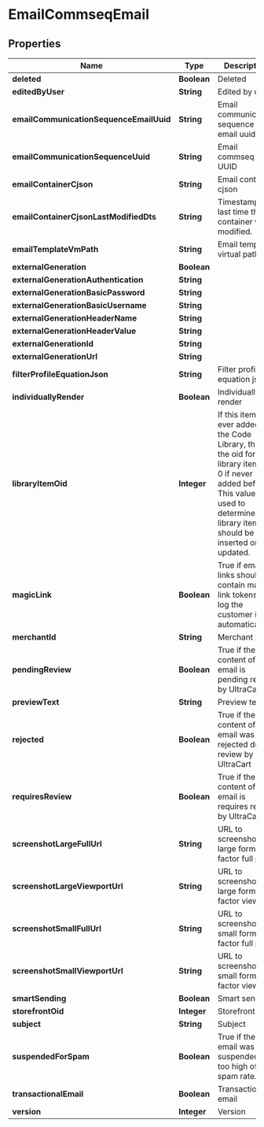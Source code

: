 
# EmailCommseqEmail

## Properties
Name | Type | Description | Notes
------------ | ------------- | ------------- | -------------
**deleted** | **Boolean** | Deleted |  [optional]
**editedByUser** | **String** | Edited by user |  [optional]
**emailCommunicationSequenceEmailUuid** | **String** | Email communication sequence email uuid |  [optional]
**emailCommunicationSequenceUuid** | **String** | Email commseq UUID |  [optional]
**emailContainerCjson** | **String** | Email container cjson |  [optional]
**emailContainerCjsonLastModifiedDts** | **String** | Timestamp the last time the container was modified. |  [optional]
**emailTemplateVmPath** | **String** | Email template virtual path |  [optional]
**externalGeneration** | **Boolean** |  |  [optional]
**externalGenerationAuthentication** | **String** |  |  [optional]
**externalGenerationBasicPassword** | **String** |  |  [optional]
**externalGenerationBasicUsername** | **String** |  |  [optional]
**externalGenerationHeaderName** | **String** |  |  [optional]
**externalGenerationHeaderValue** | **String** |  |  [optional]
**externalGenerationId** | **String** |  |  [optional]
**externalGenerationUrl** | **String** |  |  [optional]
**filterProfileEquationJson** | **String** | Filter profile equation json |  [optional]
**individuallyRender** | **Boolean** | Individually render |  [optional]
**libraryItemOid** | **Integer** | If this item was ever added to the Code Library, this is the oid for that library item, or 0 if never added before.  This value is used to determine if a library item should be inserted or updated. |  [optional]
**magicLink** | **Boolean** | True if email links should contain magic link tokens to log the customer in automatically |  [optional]
**merchantId** | **String** | Merchant ID |  [optional]
**pendingReview** | **Boolean** | True if the content of this email is pending review by UltraCart |  [optional]
**previewText** | **String** | Preview text |  [optional]
**rejected** | **Boolean** | True if the content of this email was rejected during review by UltraCart |  [optional]
**requiresReview** | **Boolean** | True if the content of this email is requires review by UltraCart |  [optional]
**screenshotLargeFullUrl** | **String** | URL to screenshot in large form factor full page |  [optional]
**screenshotLargeViewportUrl** | **String** | URL to screenshot in large form factor viewport |  [optional]
**screenshotSmallFullUrl** | **String** | URL to screenshot in small form factor full page |  [optional]
**screenshotSmallViewportUrl** | **String** | URL to screenshot in small form factor viewport |  [optional]
**smartSending** | **Boolean** | Smart sending |  [optional]
**storefrontOid** | **Integer** | Storefront oid |  [optional]
**subject** | **String** | Subject |  [optional]
**suspendedForSpam** | **Boolean** | True if the email was suspended for too high of a spam rate. |  [optional]
**transactionalEmail** | **Boolean** | Transactional email |  [optional]
**version** | **Integer** | Version |  [optional]



